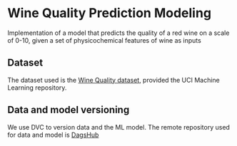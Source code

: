 # Wine Quality Prediction Modeling

Implementation of a model that predicts the quality of a red wine on a scale of 0-10,
given a set of physicochemical features of wine as inputs

## Dataset

The dataset used is the [Wine Quality dataset](https://archive.ics.uci.edu/dataset/186/wine+quality),
provided the UCI Machine Learning repository.

## Data and model versioning

We use DVC to version data and the ML model. The remote repository used for data and model
is [DagsHub](https://dagshub.com/ericdasse28/wine-quality-prediction-modeling/src/main)
